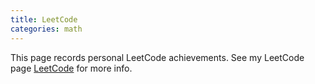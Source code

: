 ```yaml
---
title: LeetCode
categories: math
---
```

This page records personal LeetCode achievements. See my LeetCode page [LeetCode](https://leetcode.com/yilin7616/) for more info.